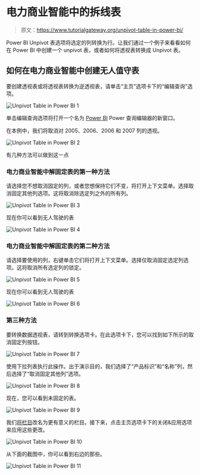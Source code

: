 # 电力商业智能中的拆线表

> 原文：<https://www.tutorialgateway.org/unpivot-table-in-power-bi/>

Power BI Unpivot 表选项将选定的列转换为行。让我们通过一个例子来看看如何在 Power BI 中创建一个 unpivot 表，或者如何将透视表转换成 Unpivot 表。

## 如何在电力商业智能中创建无人值守表

要创建透视表或将透视表转换为逆透视表，请单击“主页”选项卡下的“编辑查询”选项。

![Unpivot Table in Power BI 1](img/4701127cdc95bab6a3f596a7ae71e5ae.png)

单击编辑查询选项将打开一个名为 [Power BI](https://www.tutorialgateway.org/power-bi-tutorial/) Power 查询编辑器的新窗口。

在本例中，我们将取消对 2005、2006、2006 和 2007 列的透视。

![Unpivot Table in Power BI 2](img/08ddb2d12e329b3cfa2dd3193b419e8e.png)

有几种方法可以做到这一点

### 电力商业智能中解固定表的第一种方法

请选择您不想取消固定的列，或者您想保持它们不变，将打开上下文菜单。选择取消固定其他列选项。这将取消除选定列之外的所有列。

![Unpivot Table in Power BI 3](img/76a3b33cf2181e3de092b5e1c80e1470.png)

现在你可以看到无人驾驶的表

![Unpivot Table in Power BI 4](img/e85dd8ac7630ea4fb094e8658ce33103.png)

### 电力商业智能中解固定表的第二种方法

请选择要使用的列，右键单击它们将打开上下文菜单。选择仅取消固定选定列选项。这将取消所有选定列的锁定。

![Unpivot Table in Power BI 5](img/e07e029cdb3fd0a81361dbd95bc164ff.png)

现在你可以看到无人驾驶的表

![Unpivot Table in Power BI 6](img/57f0cf022b7477de6081a862692ebf72.png)

### 第三种方法

要转换数据透视表，请转到转换选项卡。在此选项卡下，您可以找到如下所示的取消固定列按钮。

![Unpivot Table in Power BI 7](img/8d6737788f62fb5c7f9574d5ced9f179.png)

使用下拉列表执行此操作。出于演示目的，我们选择了“产品标识”和“名称”列，然后选择了“取消固定其他列”选项。

![Unpivot Table in Power BI 8](img/4eb32a4ea4b83de4606f73f6b2c6db22.png)

现在，您可以看到未固定的表。

![Unpivot Table in Power BI 9](img/8b98d70f093718133463092f1117ad02.png)

我们[将栏目](https://www.tutorialgateway.org/how-to-rename-column-names-in-power-bi/)改名为更有意义的栏目。接下来，点击主页选项卡下的关闭&应用选项来应用这些更改。

![Unpivot Table in Power BI 10](img/bb5c333ee8273c52da4571c1282f8c32.png)

从下面的截图中，你可以看到右边的那些。

![Unpivot Table in Power BI 11](img/f2cf950d5fec233bf7a6e96eaf3ed73b.png)